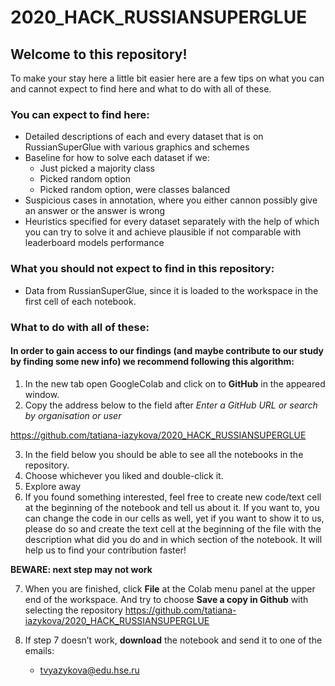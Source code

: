 # 2020_HACK_RUSSIANSUPERGLUE

## Welcome to this repository! ##

To make your stay here a little bit easier here are a few tips on what you can and cannot expect to find here and what to do with all of these.

### You can expect to find here: ###
  *	Detailed descriptions of each and every dataset that is on RussianSuperGlue with various graphics and schemes
  *	Baseline for how to solve each dataset if we:
    * Just picked a majority class
    * Picked random option
    * Picked random option, were classes balanced   
  * Suspicious cases in annotation, where you either cannon possibly give an answer or the answer is wrong
  * Heuristics specified for every dataset separately with the help of which you can try to solve it and achieve plausible if not comparable with leaderboard models performance

### What you should not expect to find in this repository: ###
  * Data from RussianSuperGlue, since it is loaded to the workspace in the first cell of each notebook. 
  
### What to do with all of these: ###
#### In order to gain access to our findings (and maybe contribute to our study by finding some new info) we recommend following this algorithm: ####
1.	In the new tab open GoogleColab and click on to **GitHub** in the appeared window.
2.	Copy the address below to the field after *Enter a GitHub URL or search by organisation or user*

https://github.com/tatiana-iazykova/2020_HACK_RUSSIANSUPERGLUE

3.	In the field below you should be able to see all the notebooks in the repository. 
4.	Choose whichever you liked and double-click it. 
5.	Explore away
6.	If you found something interested, feel free to create new code/text cell at the beginning of the notebook and tell us about it. If you want to, you can change the code in our cells as well, yet if you want to show it to us, please do so and create the text cell at the beginning of the file with the description what did you do and in which section of the notebook. It will help us to find your contribution faster!

**BEWARE: next step may not work**

7.	When you are finished, click **File** at the Colab menu panel at the upper end of the workspace.  And try to choose **Save a copy in Github** with selecting the repository https://github.com/tatiana-iazykova/2020_HACK_RUSSIANSUPERGLUE
  
8.	If step 7 doesn’t work, **download** the notebook and send it to one of the emails: 
      * tvyazykova@edu.hse.ru

